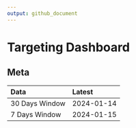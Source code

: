 ```yaml
---
output: github_document
---
```


# Targeting Dashboard



## Meta


|Data           |Latest     |
|:--------------|:----------|
|30 Days Window |2024-01-14 |
|7 Days Window  |2024-01-15 |
